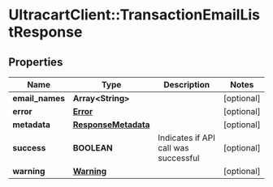 # UltracartClient::TransactionEmailListResponse

## Properties
Name | Type | Description | Notes
------------ | ------------- | ------------- | -------------
**email_names** | **Array&lt;String&gt;** |  | [optional] 
**error** | [**Error**](Error.md) |  | [optional] 
**metadata** | [**ResponseMetadata**](ResponseMetadata.md) |  | [optional] 
**success** | **BOOLEAN** | Indicates if API call was successful | [optional] 
**warning** | [**Warning**](Warning.md) |  | [optional] 


